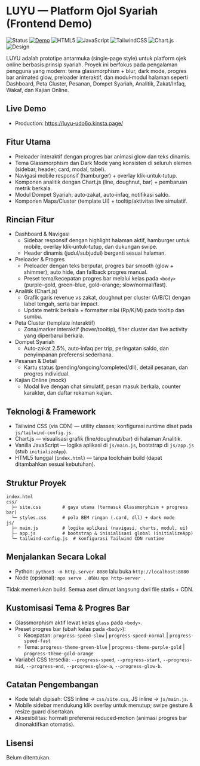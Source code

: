 # LUYU — Platform Ojol Syariah (Frontend Demo)

![Status](https://img.shields.io/badge/status-active-success)
[![Demo](https://img.shields.io/badge/demo-live-blueviolet?logo=google-chrome&logoColor=white)](https://luyu-udo6o.kinsta.page/)
![HTML5](https://img.shields.io/badge/HTML5-E34F26?logo=html5&logoColor=white)
![JavaScript](https://img.shields.io/badge/JavaScript-F7DF1E?logo=javascript&logoColor=000)
![TailwindCSS](https://img.shields.io/badge/TailwindCSS-38B2AC?logo=tailwindcss&logoColor=white)
![Chart.js](https://img.shields.io/badge/Chart.js-FF6384?logo=chartdotjs&logoColor=white)
![Design](https://img.shields.io/badge/design-Glassmorphism%20%2B%20Dark--Mode-6f42c1)

LUYU adalah prototipe antarmuka (single‑page style) untuk platform ojek online berbasis prinsip syariah. Proyek ini berfokus pada pengalaman pengguna yang modern: tema glassmorphism + blur, dark mode, progres bar animated glow, preloader interaktif, dan modul‑modul halaman seperti Dashboard, Peta Cluster, Pesanan, Dompet Syariah, Analitik, Zakat/Infaq, Wakaf, dan Kajian Online.

## Live Demo
- Production: https://luyu-udo6o.kinsta.page/

## Fitur Utama
- Preloader interaktif dengan progres bar animasi glow dan teks dinamis.
- Tema Glassmorphism dan Dark Mode yang konsisten di seluruh elemen (sidebar, header, card, modal, tabel).
- Navigasi mobile responsif (hamburger) + overlay klik‑untuk‑tutup.
- Komponen analitik dengan Chart.js (line, doughnut, bar) + pembaruan metrik berkala.
- Modul Dompet Syariah: auto‑zakat, auto‑infaq, notifikasi saldo.
- Komponen Maps/Cluster (template UI) + tooltip/aktivitas live simulatif.

## Rincian Fitur
- Dashboard & Navigasi
  - Sidebar responsif dengan highlight halaman aktif, hamburger untuk mobile, overlay klik‑untuk‑tutup, dan dukungan swipe.
  - Header dinamis (judul/subjudul) berganti sesuai halaman.
- Preloader & Progres
  - Preloader dengan teks berputar, progres bar smooth (glow + shimmer), auto hide, dan fallback progres manual.
  - Preset tema/kecepatan progres bar melalui kelas pada `<body>` (purple–gold, green–blue, gold–orange; slow/normal/fast).
- Analitik (Chart.js)
  - Grafik garis revenue vs zakat, doughnut per cluster (A/B/C) dengan label tengah, serta bar impact.
  - Update metrik berkala + formatter nilai (Rp/K/M) pada tooltip dan sumbu.
- Peta Cluster (template interaktif)
  - Zona/marker interaktif (hover/tooltip), filter cluster dan live activity yang diperbarui berkala.
- Dompet Syariah
  - Auto‑zakat 2.5%, auto‑infaq per trip, peringatan saldo, dan penyimpanan preferensi sederhana.
- Pesanan & Detail
  - Kartu status (pending/ongoing/completed/dll), detail pesanan, dan progres individual.
- Kajian Online (mock)
  - Modal live dengan chat simulatif, pesan masuk berkala, counter karakter, dan daftar rekaman kajian.

## Teknologi & Framework
- Tailwind CSS (via CDN) — utility classes; konfigurasi runtime diset pada `js/tailwind-config.js`.
- Chart.js — visualisasi grafik (line/doughnut/bar) di halaman Analitik.
- Vanilla JavaScript — logika aplikasi di `js/main.js`, bootstrap di `js/app.js` (stub `initializeApp`).
- HTML5 tunggal (`index.html`) — tanpa toolchain build (dapat ditambahkan sesuai kebutuhan).

## Struktur Proyek
```
index.html
css/
  ├─ site.css        # gaya utama (termasuk Glassmorphism + progress bar)
  └─ styles.css      # pola BEM ringan (.card, dll) + dark mode
js/
  ├─ main.js         # logika aplikasi (navigasi, charts, modul, ui)
  ├─ app.js          # bootstrap & inisialisasi global (initializeApp)
  └─ tailwind-config.js  # konfigurasi Tailwind CDN runtime
```

## Menjalankan Secara Lokal
- Python: `python3 -m http.server 8080` lalu buka `http://localhost:8080`
- Node (opsional): `npx serve .` atau `npx http-server .`

Tidak memerlukan build. Semua aset dimuat langsung dari file statis + CDN.

## Kustomisasi Tema & Progres Bar
- Glassmorphism aktif lewat kelas `glass` pada `<body>`.
- Preset progres bar (ubah kelas pada `<body>`):
  - Kecepatan: `progress-speed-slow` | `progress-speed-normal` | `progress-speed-fast`
  - Tema: `progress-theme-green-blue` | `progress-theme-purple-gold` | `progress-theme-gold-orange`
- Variabel CSS tersedia: `--progress-speed`, `--progress-start`, `--progress-mid`, `--progress-end`, `--progress-glow-a`, `--progress-glow-b`.

## Catatan Pengembangan
- Kode telah dipisah: CSS inline → `css/site.css`, JS inline → `js/main.js`.
- Mobile sidebar mendukung klik overlay untuk menutup; swipe gesture & resize guard disertakan.
- Aksesibilitas: hormati preferensi reduced‑motion (animasi progres bar dinonaktifkan otomatis).

## Lisensi
Belum ditentukan.
